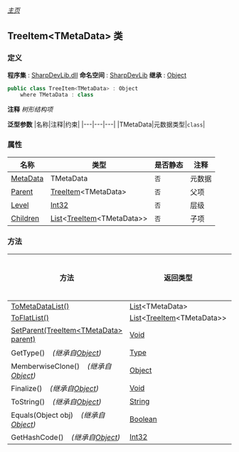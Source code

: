 ###### [主页](./Index.md "主页")
## TreeItem\<TMetaData\> 类
### 定义
**程序集** : [SharpDevLib.dll](./SharpDevLib.assembly.md "SharpDevLib.dll")
**命名空间** : [SharpDevLib](./SharpDevLib.namespace.md "SharpDevLib")
**继承** : [Object](https://learn.microsoft.com/en-us/dotnet/api/system.object "Object")
``` csharp
public class TreeItem<TMetaData> : Object
    where TMetaData : class
```
**注释**
*树形结构项*

**泛型参数**
|名称|注释|约束|
|---|---|---|
|TMetaData|元数据类型|`class`|


### 属性
|名称|类型|是否静态|注释|
|---|---|---|---|
|[MetaData](./SharpDevLib.TreeItem.1.MetaData.md "MetaData")|TMetaData|`否`|元数据|
|[Parent](./SharpDevLib.TreeItem.1.Parent.md "Parent")|[TreeItem](./SharpDevLib.TreeItem.1.md "TreeItem")\<TMetaData\>|`否`|父项|
|[Level](./SharpDevLib.TreeItem.1.Level.md "Level")|[Int32](https://learn.microsoft.com/en-us/dotnet/api/system.int32 "Int32")|`否`|层级|
|[Children](./SharpDevLib.TreeItem.1.Children.md "Children")|[List](https://learn.microsoft.com/en-us/dotnet/api/system.collections.generic.list-1 "List")\<[TreeItem](./SharpDevLib.TreeItem.1.md "TreeItem")\<TMetaData\>\>|`否`|子项|

### 方法
|方法|返回类型|Accessor|是否静态|参数|
|---|---|---|---|---|
|[ToMetaDataList()](./SharpDevLib.TreeItem.1.ToMetaDataList.md "ToMetaDataList()")|[List](https://learn.microsoft.com/en-us/dotnet/api/system.collections.generic.list-1 "List")\<TMetaData\>|`public`|`否`|-|
|[ToFlatList()](./SharpDevLib.TreeItem.1.ToFlatList.md "ToFlatList()")|[List](https://learn.microsoft.com/en-us/dotnet/api/system.collections.generic.list-1 "List")\<[TreeItem](./SharpDevLib.TreeItem.1.md "TreeItem")\<TMetaData\>\>|`public`|`否`|-|
|[SetParent(TreeItem\<TMetaData\> parent)](./SharpDevLib.TreeItem.1.SetParent.TreeItem.TMetaData.md "SetParent(TreeItem<TMetaData> parent)")|[Void](https://learn.microsoft.com/en-us/dotnet/api/system.void "Void")|`public`|`否`|parent:父项|
|GetType()&nbsp;&nbsp;&nbsp;&nbsp;*(继承自[Object](https://learn.microsoft.com/en-us/dotnet/api/system.object "Object"))*|[Type](https://learn.microsoft.com/en-us/dotnet/api/system.type "Type")|`public`|`否`|-|
|MemberwiseClone()&nbsp;&nbsp;&nbsp;&nbsp;*(继承自[Object](https://learn.microsoft.com/en-us/dotnet/api/system.object "Object"))*|[Object](https://learn.microsoft.com/en-us/dotnet/api/system.object "Object")|`protected`|`否`|-|
|Finalize()&nbsp;&nbsp;&nbsp;&nbsp;*(继承自[Object](https://learn.microsoft.com/en-us/dotnet/api/system.object "Object"))*|[Void](https://learn.microsoft.com/en-us/dotnet/api/system.void "Void")|`protected`|`否`|-|
|ToString()&nbsp;&nbsp;&nbsp;&nbsp;*(继承自[Object](https://learn.microsoft.com/en-us/dotnet/api/system.object "Object"))*|[String](https://learn.microsoft.com/en-us/dotnet/api/system.string "String")|`public`|`否`|-|
|Equals(Object obj)&nbsp;&nbsp;&nbsp;&nbsp;*(继承自[Object](https://learn.microsoft.com/en-us/dotnet/api/system.object "Object"))*|[Boolean](https://learn.microsoft.com/en-us/dotnet/api/system.boolean "Boolean")|`public`|`否`|-|
|GetHashCode()&nbsp;&nbsp;&nbsp;&nbsp;*(继承自[Object](https://learn.microsoft.com/en-us/dotnet/api/system.object "Object"))*|[Int32](https://learn.microsoft.com/en-us/dotnet/api/system.int32 "Int32")|`public`|`否`|-|

